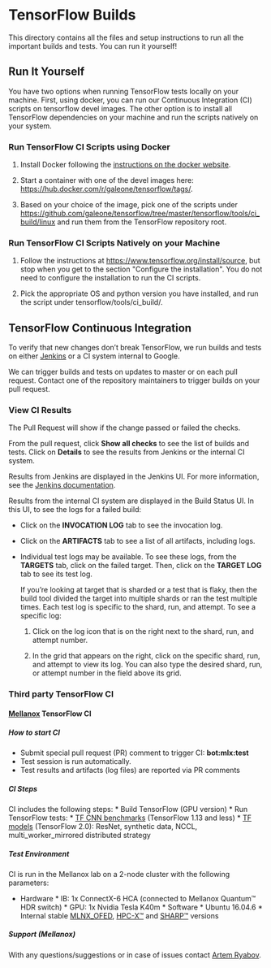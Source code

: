 # TensorFlow Builds

This directory contains all the files and setup instructions to run all the
important builds and tests. You can run it yourself!

## Run It Yourself

You have two options when running TensorFlow tests locally on your
machine. First, using docker, you can run our Continuous Integration
(CI) scripts on tensorflow devel images. The other option is to install
all TensorFlow dependencies on your machine and run the scripts
natively on your system.

### Run TensorFlow CI Scripts using Docker

1.  Install Docker following the [instructions on the docker website](https://docs.docker.com/engine/installation/).

2.  Start a container with one of the devel images here:
    https://hub.docker.com/r/galeone/tensorflow/tags/.

3.  Based on your choice of the image, pick one of the scripts under
    https://github.com/galeone/tensorflow/tree/master/tensorflow/tools/ci_build/linux
    and run them from the TensorFlow repository root.

### Run TensorFlow CI Scripts Natively on your Machine

1.  Follow the instructions at https://www.tensorflow.org/install/source,
    but stop when you get to the section "Configure the installation". You do not
    need to configure the installation to run the CI scripts.

2.  Pick the appropriate OS and python version you have installed,
    and run the script under tensorflow/tools/ci_build/<OS>.

## TensorFlow Continuous Integration

To verify that new changes don’t break TensorFlow, we run builds and
tests on either [Jenkins](https://jenkins-ci.org/) or a CI system
internal to Google.

We can trigger builds and tests on updates to master or on each pull
request. Contact one of the repository maintainers to trigger builds
on your pull request.

### View CI Results

The Pull Request will show if the change passed or failed the checks.

From the pull request, click **Show all checks** to see the list of builds
and tests. Click on **Details** to see the results from Jenkins or the internal
CI system.

Results from Jenkins are displayed in the Jenkins UI. For more information,
see the [Jenkins documentation](https://jenkins.io/doc/).

Results from the internal CI system are displayed in the Build Status UI. In
this UI, to see the logs for a failed build:

*   Click on the **INVOCATION LOG** tab to see the invocation log.

*   Click on the **ARTIFACTS** tab to see a list of all artifacts, including logs.

*   Individual test logs may be available. To see these logs, from the **TARGETS**
    tab, click on the failed target. Then, click on the **TARGET LOG** tab to see
    its test log.

    If you’re looking at target that is sharded or a test that is flaky, then
    the build tool divided the target into multiple shards or ran the test
    multiple times. Each test log is specific to the shard, run, and attempt.
    To see a specific log:

    1.  Click on the log icon that is on the right next to the shard, run,
        and attempt number.

    2.  In the grid that appears on the right, click on the specific shard,
        run, and attempt to view its log. You can also type the desired shard,
        run, or attempt number in the field above its grid.

### Third party TensorFlow CI

#### [Mellanox](https://www.mellanox.com/) TensorFlow CI

##### How to start CI

*   Submit special pull request (PR) comment to trigger CI: **bot:mlx:test**
*   Test session is run automatically.
*   Test results and artifacts (log files) are reported via PR comments

##### CI Steps

CI includes the following steps: * Build TensorFlow (GPU version) * Run
TensorFlow tests: *
[TF CNN benchmarks](https://github.com/tensorflow/benchmarks/blob/master/scripts/tf_cnn_benchmarks/tf_cnn_benchmarks.py)
(TensorFlow 1.13 and less) *
[TF models](https://github.com/tensorflow/models/tree/master/official/r1/resnet)
(TensorFlow 2.0): ResNet, synthetic data, NCCL, multi_worker_mirrored
distributed strategy

##### Test Environment

CI is run in the Mellanox lab on a 2-node cluster with the following parameters:
* Hardware * IB: 1x ConnectX-6 HCA (connected to Mellanox Quantum™ HDR switch) *
GPU: 1x Nvidia Tesla K40m * Software * Ubuntu 16.04.6 * Internal stable
[MLNX_OFED](https://www.mellanox.com/page/products_dyn?product_family=26),
[HPC-X™](https://www.mellanox.com/page/hpcx_overview) and
[SHARP™](https://www.mellanox.com/page/products_dyn?product_family=261&mtag=sharp)
versions

##### Support (Mellanox)

With any questions/suggestions or in case of issues contact
[Artem Ryabov](mailto:artemry@mellanox.com).
